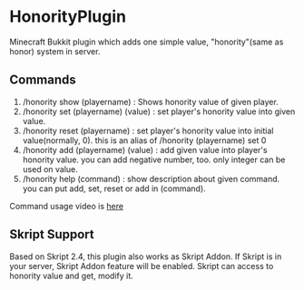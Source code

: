 # HonorityPlugin
Minecraft Bukkit plugin which adds one simple value, "honority"(same as honor) system in server.

## Commands
1. /honority show (playername) : Shows honority value of given player.
2. /honority set (playername) (value) : set player's honority value into given value.
3. /honority reset (playername) : set player's honority value into initial value(normally, 0). this is an alias of /honority (playername) set 0
4. /honority add (playername) (value) : add given value into player's honority value. you can add negative number, too. only integer can be used on value.
5. /honority help (command) : show description about given command. you can put add, set, reset or add in (command).

Command usage video is [here](https://www.youtube.com/watch?v=t0xNXX55Bhg)

## Skript Support
Based on Skript 2.4, this plugin also works as Skript Addon. If Skript is in your server, Skript Addon feature will be enabled.
Skript can access to honority value and get, modify it.
